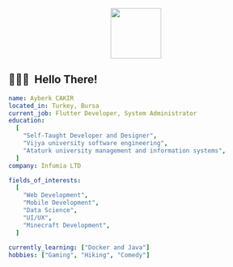 <p align="center"><img src="https://i.imgur.com/7EIOUo2.png" width="100"/></p>
<p align="center">

<h2> 👨🏻‍💻 &nbsp;Hello There!</h2>

```yaml
name: Ayberk CAKIR
located_in: Turkey, Bursa
current_job: Flutter Developer, System Administrator
education:
  [
    "Self-Taught Developer and Designer",
    "Vijya university software engineering",
    "Ataturk university management and information systems",
  ]
company: Infumia LTD

fields_of_interests:
  [
    "Web Development",
    "Mobile Development",
    "Data Science",
    "UI/UX",
    "Minecraft Development",
  ]
  
currently_learning: ["Docker and Java"]
hobbies: ["Gaming", "Hiking", "Comedy"]
```
  
  
  
  
<!--
**mayberks/mayberks** is a ✨ _special_ ✨ repository because its `README.md` (this file) appears on your GitHub profile.

Here are some ideas to get you started:

- 🔭 I’m currently working on ...
- 🌱 I’m currently learning ...
- 👯 I’m looking to collaborate on ...
- 🤔 I’m looking for help with ...
- 💬 Ask me about ...
- 📫 How to reach me: ...
- 😄 Pronouns: ...
- ⚡ Fun fact: ...
-->
